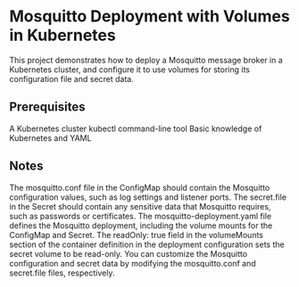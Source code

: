 # Mosquitto Deployment with Volumes in Kubernetes
This project demonstrates how to deploy a Mosquitto message broker in a Kubernetes cluster, and configure it to use volumes for storing its configuration file and secret data.

## Prerequisites
A Kubernetes cluster
kubectl command-line tool
Basic knowledge of Kubernetes and YAML

## Notes
The mosquitto.conf file in the ConfigMap should contain the Mosquitto configuration values, such as log settings and listener ports.
The secret.file in the Secret should contain any sensitive data that Mosquitto requires, such as passwords or certificates.
The mosquitto-deployment.yaml file defines the Mosquitto deployment, including the volume mounts for the ConfigMap and Secret.
The readOnly: true field in the volumeMounts section of the container definition in the deployment configuration sets the secret volume to be read-only.
You can customize the Mosquitto configuration and secret data by modifying the mosquitto.conf and secret.file files, respectively.
